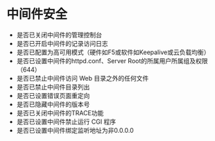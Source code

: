 # 中间件安全

- 是否已关闭中间件的管理控制台
- 是否已开启中间件的记录访问日志
- 是否已配置为高可用模式（硬件如F5或软件如Keepalive或云负载均衡）
- 是否已设置中间件的httpd.conf、Server Root的所属用户所属组及权限（644）
- 是否已禁止中间件访问 Web 目录之外的任何文件
- 是否已禁止中间件目录列出
- 是否已设置错误页面重定向
- 是否已隐藏中间件的版本号
- 是否已关闭中间件的TRACE功能
- 是否已设置中间件禁止运行 CGI 程序
- 是否已设置中间件绑定监听地址为非0.0.0.0